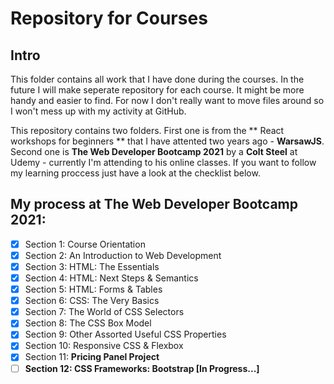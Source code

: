 # Repository for Courses
## Intro
This folder contains all work that I have done during the courses. In the future I will make seperate repository for each course. It might be more handy and easier to find. For now I don't really want to move files around so I won't mess up with my activity at GitHub.

This repository contains two folders. First one is from the ** React workshops for beginners ** that I have attented two years ago - **WarsawJS**.
Second one is **The Web Developer Bootcamp 2021** by a **Colt Steel** at Udemy - currently I'm attending to his online classes. If you want to follow my learning proccess just have a look at the checklist below.

## My process at **The Web Developer Bootcamp 2021:**

- [X] Section 1: Course Orientation
- [X] Section 2: An Introduction to Web Development
- [X] Section 3: HTML: The Essentials
- [X] Section 4: HTML: Next Steps & Semantics
- [X] Section 5: HTML: Forms & Tables
- [X] Section 6: CSS: The Very Basics
- [X] Section 7: The World of CSS Selectors
- [X] Section 8: The CSS Box Model
- [X] Section 9: Other Assorted Useful CSS Properties
- [X] Section 10: Responsive CSS & Flexbox
- [X] Section 11: **Pricing Panel Project**
- [ ] **Section 12: CSS Frameworks: Bootstrap [In Progress...]**
